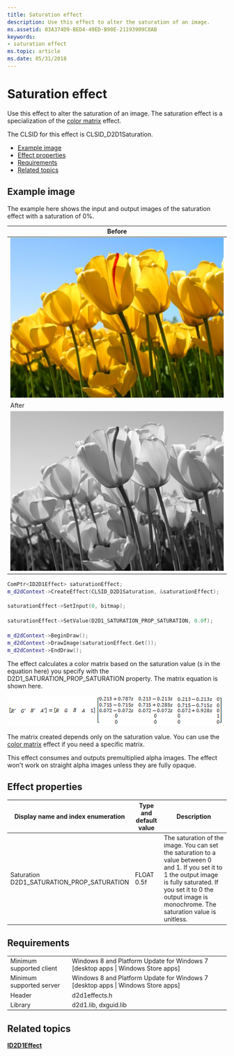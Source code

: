 ```yaml
---
title: Saturation effect
description: Use this effect to alter the saturation of an image.
ms.assetid: 03A374D9-BED4-49ED-B90E-21193909C8AB
keywords:
- saturation effect
ms.topic: article
ms.date: 05/31/2018
---
```


# Saturation effect

Use this effect to alter the saturation of an image. The saturation effect is a specialization of the [color matrix](color-matrix.md) effect.

The CLSID for this effect is CLSID\_D2D1Saturation.

-   [Example image](#example-image)
-   [Effect properties](#effect-properties)
-   [Requirements](#requirements)
-   [Related topics](#related-topics)

## Example image

The example here shows the input and output images of the saturation effect with a saturation of 0%.



| Before                                                      |
|-------------------------------------------------------------|
| ![the image before the effect.](images/default-before.jpg)  |
| After                                                       |
| ![the image after the transform.](images/16-saturation.png) |



 


```C++
ComPtr<ID2D1Effect> saturationEffect;
m_d2dContext->CreateEffect(CLSID_D2D1Saturation, &saturationEffect);

saturationEffect->SetInput(0, bitmap);

saturationEffect->SetValue(D2D1_SATURATION_PROP_SATURATION, 0.0f);

m_d2dContext->BeginDraw();
m_d2dContext->DrawImage(saturationEffect.Get());
m_d2dContext->EndDraw();
```



The effect calculates a color matrix based on the saturation value (*s* in the equation here) you specify with the D2D1\_SATURATION\_PROP\_SATURATION property. The matrix equation is shown here.

![formula for calculating a saturation matrix.](images/saturation-formula.png)

The matrix created depends only on the saturation value. You can use the [color matrix](color-matrix.md) effect if you need a specific matrix.

This effect consumes and outputs premultiplied alpha images. The effect won't work on straight alpha images unless they are fully opaque.

## Effect properties



| Display name and index enumeration                                  | Type and default value           | Description                                                                                                                                                                                                                      |
|---------------------------------------------------------------------|----------------------------------|----------------------------------------------------------------------------------------------------------------------------------------------------------------------------------------------------------------------------------|
| Saturation<br/> D2D1\_SATURATION\_PROP\_SATURATION<br/> | FLOAT<br/> 0.5f<br/> | The saturation of the image. You can set the saturation to a value between 0 and 1. If you set it to 1 the output image is fully saturated. If you set it to 0 the output image is monochrome. The saturation value is unitless. |



 

## Requirements



|                          |                                                                                    |
|--------------------------|------------------------------------------------------------------------------------|
| Minimum supported client | Windows 8 and Platform Update for Windows 7 \[desktop apps \| Windows Store apps\] |
| Minimum supported server | Windows 8 and Platform Update for Windows 7 \[desktop apps \| Windows Store apps\] |
| Header                   | d2d1effects.h                                                                      |
| Library                  | d2d1.lib, dxguid.lib                                                               |



 

## Related topics

<dl> <dt>

[**ID2D1Effect**](https://msdn.microsoft.com/library/Hh404566(v=VS.85).aspx)
</dt> </dl>

 

 





